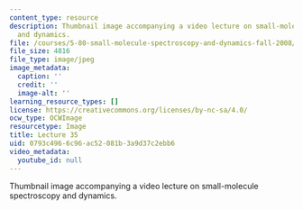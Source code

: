```yaml
---
content_type: resource
description: Thumbnail image accompanying a video lecture on small-molecule spectroscopy
  and dynamics.
file: /courses/5-80-small-molecule-spectroscopy-and-dynamics-fall-2008/0793c4966c96ac52081b3a9d37c2ebb6_mit5_80f08lec35_th.jpg
file_size: 4816
file_type: image/jpeg
image_metadata:
  caption: ''
  credit: ''
  image-alt: ''
learning_resource_types: []
license: https://creativecommons.org/licenses/by-nc-sa/4.0/
ocw_type: OCWImage
resourcetype: Image
title: Lecture 35
uid: 0793c496-6c96-ac52-081b-3a9d37c2ebb6
video_metadata:
  youtube_id: null
---
```

Thumbnail image accompanying a video lecture on small-molecule spectroscopy and dynamics.